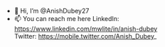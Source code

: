 - 👋 Hi, I’m @AnishDubey27
- 📫 You can reach me here
LinkedIn: https://www.linkedin.com/mwlite/in/anish-dubey        
Twitter: https://mobile.twitter.com/Anish_Dubey_
<!---
AnishDubey27/AnishDubey27 is a ✨ special ✨ repository because its `README.md` (this file) appears on your GitHub profile.
You can click the Preview link to take a look at your changes.
--->
